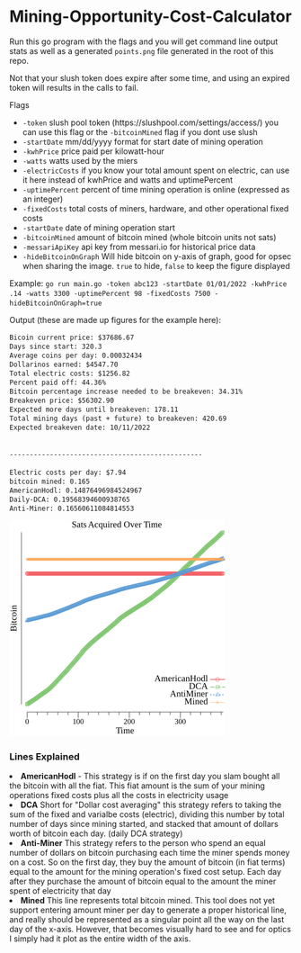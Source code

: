 <h1>Mining-Opportunity-Cost-Calculator</h1>

Run this go program with the flags and you will get command line output stats as well as a generated `points.png` file generated in the root of this repo.

Not that your slush token does expire after some time, and using an expired token will results in the calls to fail.

Flags

<ul>
<li><code>-token</code> slush pool token (https://slushpool.com/settings/access/) you can use this flag or the <code>-bitcoinMined</code> flag if you dont use slush</li>
<li><code>-startDate</code> mm/dd/yyyy format for start date of mining operation</li>
<li><code>-kwhPrice</code> price paid per kilowatt-hour</li>
<li><code>-watts</code> watts used by the miers</li>
<li><code>-electricCosts</code> if you know your total amount spent on electric, can use it here instead of kwhPrice and watts and uptimePercent</li>
<li><code>-uptimePercent</code> percent of time mining operation is online (expressed as an integer)</li>
<li><code>-fixedCosts</code> total costs of miners, hardware, and other operational fixed costs</li>
<li><code>-startDate</code> date of mining operation start</li>
<li><code>-bitcoinMined</code> amount of bitcoin mined (whole bitcoin units not sats)</li>
<li><code>-messariApiKey</code> api key from messari.io for historical price data</li>
<li><code>-hideBitcoinOnGraph</code> Will hide bitcoin on y-axis of graph, good for opsec when sharing the image. <code>true</code> to hide, <code>false</code> to keep the figure displayed</li>
</ul>

Example: `go run main.go -token abc123 -startDate 01/01/2022 -kwhPrice .14 -watts 3300 -uptimePercent 98 -fixedCosts 7500 -hideBitcoinOnGraph=true`

Output (these are made up figures for the example here):
```
Bicoin current price: $37686.67
Days since start: 320.3
Average coins per day: 0.00032434
Dollarinos earned: $4547.70
Total electric costs: $1256.82
Percent paid off: 44.36%
Bitcoin percentage increase needed to be breakeven: 34.31%
Breakeven price: $56302.90
Expected more days until breakeven: 178.11
Total mining days (past + future) to breakeven: 420.69
Expected breakeven date: 10/11/2022


------------------------------------------------

Electric costs per day: $7.94
bitcoin mined: 0.165
AmericanHodl: 0.14876496984524967
Daily-DCA: 0.19568394600938765
Anti-Miner: 0.16560611084814553
```

![Example output plot](example-points.png)

<h3>Lines Explained</h3>
<li><b>AmericanHodl</b> - This strategy is if on the first day you slam bought all the bitcoin with all the fiat. This fiat amount is the sum of your mining operations fixed costs plus all the costs in electricity usage</li>
<li><b>DCA</b> Short for "Dollar cost averaging" this strategy refers to taking the sum of the fixed and varialbe costs (electric), dividing this number by total number of days since mining started, and stacked that amount of dollars worth of bitcoin each day. (daily DCA strategy)</li>
<li><b>Anti-Miner</b> This strategy refers to the person who spend an equal number of dollars on bitcoin purchasing each time the miner spends money on a cost. So on the first day, they buy the amount of bitcoin (in fiat terms) equal to the amount for the mining operation's fixed cost setup. Each day after they purchase the amount of bitcoin equal to the amount the miner spent of electricity that day</li>
<li><b>Mined</b> This line represents total bitcoin mined. This tool does not yet support entering amount miner per day to generate a proper historical line, and really should be represented as a singular point all the way on the last day of the x-axis. However, that becomes visually hard to see and for optics I simply had it plot as the entire width of the axis.</li>